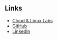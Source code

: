 ## Links

* [Cloud & Linux Labs](https://khannurien.github.io/)
* [GitHub](https://github.com/khannurien/)
* [LinkedIn](https://www.linkedin.com/in/vincentlannurien/)
